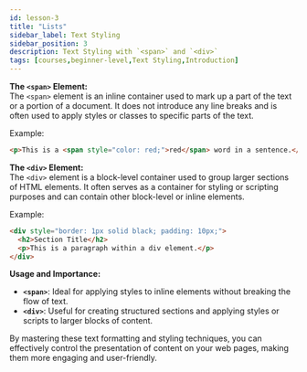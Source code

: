 ```yaml
---
id: lesson-3
title: "Lists"
sidebar_label: Text Styling
sidebar_position: 3
description: Text Styling with `<span>` and `<div>`
tags: [courses,beginner-level,Text Styling,Introduction]
---
```

  

**The `<span>` Element:**  
The `<span>` element is an inline container used to mark up a part of the text or a portion of a document. It does not introduce any line breaks and is often used to apply styles or classes to specific parts of the text.

Example:
```html
<p>This is a <span style="color: red;">red</span> word in a sentence.</p>
```

**The `<div>` Element:**  
The `<div>` element is a block-level container used to group larger sections of HTML elements. It often serves as a container for styling or scripting purposes and can contain other block-level or inline elements.

Example:
```html
<div style="border: 1px solid black; padding: 10px;">
  <h2>Section Title</h2>
  <p>This is a paragraph within a div element.</p>
</div>
```

**Usage and Importance:**
- **`<span>`**: Ideal for applying styles to inline elements without breaking the flow of text.
- **`<div>`**: Useful for creating structured sections and applying styles or scripts to larger blocks of content.

By mastering these text formatting and styling techniques, you can effectively control the presentation of content on your web pages, making them more engaging and user-friendly.